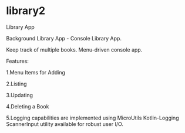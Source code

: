 # library2



Library App

Background Library App - Console Library App.

Keep track of multiple books. Menu-driven console app.

Features:

1.Menu Items for Adding

2.Listing

3.Updating

4.Deleting a Book

5.Logging capabilities are implemented using MicroUtils Kotlin-Logging
ScannerInput utility available for robust user I/O.

